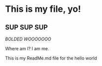 # This is my file, yo!
## SUP SUP SUP

*BOLDED WOOOOOOO*


Where am I?  I am me.

This is my ReadMe.md file for the hello world
